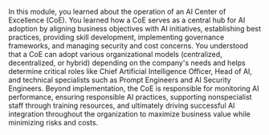 In this module, you learned about the operation of an AI Center of Excellence (CoE). You learned how a CoE serves as a central hub for AI adoption by aligning business objectives with AI initiatives, establishing best practices, providing skill development, implementing governance frameworks, and managing security and cost concerns. You understood that a CoE can adopt various organizational models (centralized, decentralized, or hybrid) depending on the company's needs and helps determine critical roles like Chief Artificial Intelligence Officer, Head of AI, and technical specialists such as Prompt Engineers and AI Security Engineers. Beyond implementation, the CoE is responsible for monitoring AI performance, ensuring responsible AI practices, supporting nonspecialist staff through training resources, and ultimately driving successful AI integration throughout the organization to maximize business value while minimizing risks and costs.
